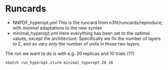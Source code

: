 # Runcards

- NNPDF_hyperopt.yml
    This is the runcard from n3fit/runcards/reproduce, with minimal adaptations to the new syntax
- minimal_hyperopt.yml
    Here everything has been set to the optimal values, except the architecture.
    Specifically we fix the number of layers to 2, and so vary only the
    number of units in those two layers.

The run we want to do is with e.g. 20 replicas and 10 trials (??)
```
sbatch run_hyperopt.slurm minimal_hyperopt 20 10
```
